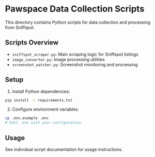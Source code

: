 # Pawspace Data Collection Scripts

This directory contains Python scripts for data collection and processing from Sniffspot.

## Scripts Overview
- `sniffspot_scraper.py`: Main scraping logic for Sniffspot listings
- `image_converter.py`: Image processing utilities
- `screenshot_watcher.py`: Screenshot monitoring and processing

## Setup
1. Install Python dependencies:
```bash
pip install -r requirements.txt
```

2. Configure environment variables:
```bash
cp .env.example .env
# Edit .env with your configuration
```

## Usage
See individual script documentation for usage instructions.
